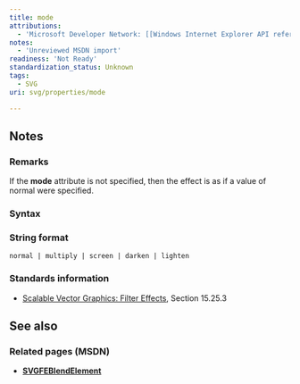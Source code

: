```yaml
---
title: mode
attributions:
  - 'Microsoft Developer Network: [[Windows Internet Explorer API reference](http://msdn.microsoft.com/en-us/library/ie/hh828809%28v=vs.85%29.aspx) Article]'
notes:
  - 'Unreviewed MSDN import'
readiness: 'Not Ready'
standardization_status: Unknown
tags:
  - SVG
uri: svg/properties/mode

---
```

## Notes

### Remarks

If the **mode** attribute is not specified, then the effect is as if a value of normal were specified.

### Syntax

### String format

    normal | multiply | screen | darken | lighten

### Standards information

-   [Scalable Vector Graphics: Filter Effects](http://go.microsoft.com/fwlink/p/?linkid=226062), Section 15.25.3

## See also

### Related pages (MSDN)

-   [**SVGFEBlendElement**](/svg/elements/feBlend)
